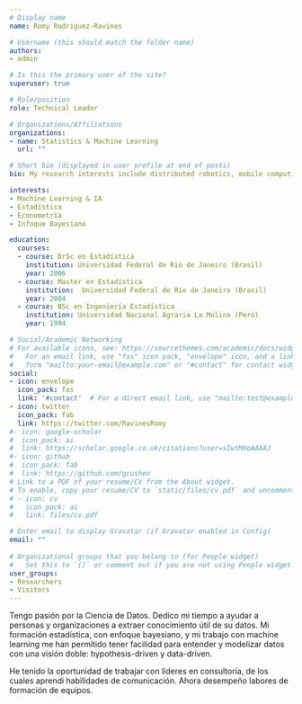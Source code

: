 ```yaml
---
# Display name
name: Romy Rodriguez-Ravines

# Username (this should match the folder name)
authors:
- admin

# Is this the primary user of the site?
superuser: true

# Role/position
role: Technical Leader

# Organizations/Affiliations
organizations:
- name: Statistics & Machine Learning
  url: ""

# Short bio (displayed in user profile at end of posts)
bio: My research interests include distributed robotics, mobile computing and programmable matter.

interests:
- Machine Learning & IA
- Estadística
- Econometría
- Infoque Bayesiano

education:
  courses:
  - course: DrSc en Estadística
    institution: Universidad Federal de Rio de Janeiro (Brasil)
    year: 2006
  - course: Master en Estadística
    institution:  Universidad Federal de Rio de Janeiro (Brasil)
    year: 2004
  - course: BSc en Ingeniería Estadística
    institution: Universidad Nacional Agraria La Molina (Perú)
    year: 1994

# Social/Academic Networking
# For available icons, see: https://sourcethemes.com/academic/docs/widgets/#icons
#   For an email link, use "fas" icon pack, "envelope" icon, and a link in the
#   form "mailto:your-email@example.com" or "#contact" for contact widget.
social:
- icon: envelope
  icon_pack: fas
  link: '#contact'  # For a direct email link, use "mailto:test@example.org".
- icon: twitter
  icon_pack: fab
  link: https://twitter.com/RavinesRomy
#- icon: google-scholar
#  icon_pack: ai
#  link: https://scholar.google.co.uk/citations?user=sIwtMXoAAAAJ
#- icon: github
#  icon_pack: fab
#  link: https://github.com/gcushen
# Link to a PDF of your resume/CV from the About widget.
# To enable, copy your resume/CV to `static/files/cv.pdf` and uncomment the lines below.  
# - icon: cv
#   icon_pack: ai
#   link: files/cv.pdf

# Enter email to display Gravatar (if Gravatar enabled in Config)
email: ""
  
# Organizational groups that you belong to (for People widget)
#   Set this to `[]` or comment out if you are not using People widget.  
user_groups:
- Researchers
- Visitors
---
```


Tengo pasión por la Ciencia de Datos. Dedico mi tiempo a ayudar a personas y organizaciones a extraer conocimiento útil de su datos. Mi formación estadística, con enfoque bayesiano, y mi trabajo con machine learning me han permitido tener facilidad para entender y modelizar datos con una visión doble: hypothesis-driven y data-driven.

He tenido la oportunidad de trabajar con líderes en consultoría, de los cuales aprendi habilidades de comunicación. Ahora desempeño labores de formación de equipos.  
